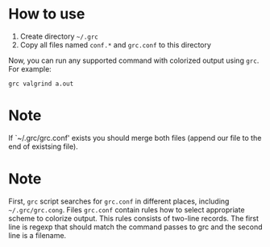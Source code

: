# How to use

1. Create directory `~/.grc`
2. Copy all files named `conf.*` and `grc.conf` to this directory 

Now, you can run any supported command with colorized output using `grc`. For example:
```
grc valgrind a.out
```

# Note
If `~/.grc/grc.conf' exists you should merge both files (append our file to the end of existsing file).

# Note 

First, `grc` script searches for `grc.conf` in different places, including `~/.grc/grc.cong`. Files `grc.conf` contain rules
how to select appropriate scheme to colorize output. This rules consists of two-line records. The first line is regexp that should match the command passes to grc and the second line is a filename.

